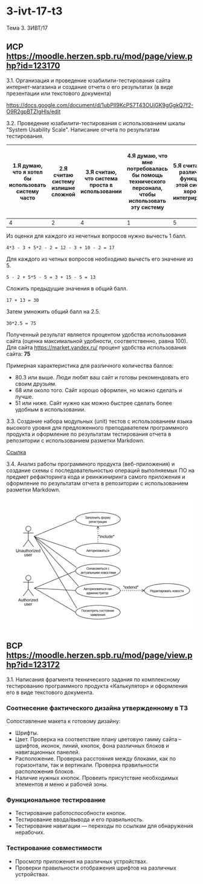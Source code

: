 # 3-ivt-17-t3
Тема 3. 3ИВТ/17

## ИСР https://moodle.herzen.spb.ru/mod/page/view.php?id=123170

3.1. Организация и проведение юзабилити-тестирования сайта интернет-магазина и создание отчета о его результатах (в виде презентации или текстового документа)

https://docs.google.com/document/d/1ubPII9KcPS7T43OUjGK9gGgkQ7f2-O9R2gpBTZIgHls/edit

3.2. Проведение юзабилити-тестирования с использованием шкалы "System Usability Scale". Написание отчета по результатам тестирования. 

1.Я думаю, что я хотел бы  использовать систему часто | 2.Я считаю систему излишне сложной | 3.Я считаю, что система проста в использовании | 4.Я думаю, что мне потребовалась бы помощь технического персонала, чтобы использовать эту систему | 5.Я считаю, что различные функции в этой системе хорошо интегрированы | 6.Я думаю, что в этой системе слишком много непоследовательного | 7.Я могу представить, что большинство людей достаточно быстро освоят эту систему | 8.Я считаю систему очень неудобной для использования | 9.Я чувствую себя уверенно, используя эту систему | 10.Мне требуется понять множество вещей прежде чем я смогу продолжить работать с этой системой
-| - | - | - | - | - | - | - | - | -
4 | 2 | 4 | 1 | 5 | 1 | 4 | 1 | 5 | 1

Из оценки для каждого из нечетных вопросов нужно вычесть 1 балл. 

    4*3 - 3 + 5*2 - 2 = 12 - 3 + 10 - 2 = 17 

Для каждого из четных вопросов необходимо вычесть его значение из 5. 

    5 - 2 + 5*5 - 5 = 3 + 15 - 5 = 13  
    
Сложить предыдущие значения в общий балл. 

    17 + 13 = 30
    
Затем умножить общий балл на 2.5. 
 
    30*2.5 = 75

Полученный результат является процентом удобства использования сайта (оценка максимальной удобности, соответственно, равна 100).
Для сайта https://market.yandex.ru/ процент удобства использования сайта: **75**

Примерная характеристика для различного количества баллов:

* 80.3 или выше. Люди любят ваш сайт и готовы рекомендовать его своим друзьям.
* 68 или около того. Сайт хорошо оформлен, но можно сделать и лучше.
* 51 или ниже. Сайт нужно как можно быстрее сделать более удобным в использовании.


3.3. Создание набора модульных (unit) тестов с использованием языка высокого уровня для предложенного преподавателем программного продукта и оформление по результатам тестирования отчета в репозитории с использованием разметки Markdown.

[Ссылка](https://github.com/MarinaSvistunova/programming4/blob/master/theme1/VSR/4-2.py)

3.4.  Анализ работы программного продукта (веб-приложения) и создание схемы с последовательностью операций выполняемых ПО на предмет рефакторинга кода и реинжиниринга самого приложения и оформление по результатам отчета в репозитории с использованием разметки Markdown.

![](https://github.com/ctel-prj-mng/3-ivt-17-t3-MarinaSvistunova/blob/master/img/image.png)

## ВСР https://moodle.herzen.spb.ru/mod/page/view.php?id=123172

3.1. Написания фрагмента технического задания по комплексному тестированию программного продукта «Калькулятор» и оформления его в виде текстового документа.

### Соотнесение фактического дизайна утвержденному в ТЗ

Cопоставление макета к готовому дизайну:
  * Шрифты.
  * Цвет. Проверка на соответствие плану цветовую гамму сайта – шрифтов, иконок, линий, кнопок, фона различных блоков и навигационных панелей.
  * Расположение. Проверка расстояния между блоками, как по горизонтали, так и вертикали. Проверка правильности расположения блоков.
  * Наличие нужных кнопок. Провеить присутствие необходимых элементов и меню и рабочей зоны.

### Функциональное тестирование

  * Тестирование работоспособности кнопок.
  * Тестирование ввода/вывода и его правильность.
  * Тестирование навигации — переходы по ссылкам для обнаружения нерабочих.

### Тестирование совместимости

  * Просмотр приложения на различных устройствах.
  * Проверки правильности отображения шрифтов на различных устройствах.
